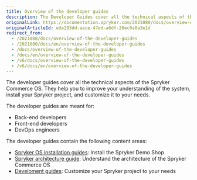 ```yaml
---
title: Overview of the developer guides
description: The Developer Guides cover all the technical aspects of the Spryker Commece Operating System, and is tailored for back-end, front-end and theme developers.
originalLink: https://documentation.spryker.com/2021080/docs/overview-of-the-developer-guides
originalArticleId: eda293dd-aace-47ed-a6df-20ec0a8a3e1d
redirect_from:
  - /2021080/docs/overview-of-the-developer-guides
  - /2021080/docs/en/overview-of-the-developer-guides
  - /docs/overview-of-the-developer-guides
  - /docs/en/overview-of-the-developer-guides
  - /v6/docs/overview-of-the-developer-guides
  - /v6/docs/en/overview-of-the-developer-guides
---
```


The developer guides cover all the technical aspects of the Spryker Commerce OS. They help you to improve your understanding of the system, install your Spryker project, and customize it to your needs.

The developer guides are meant for:

* Back-end developers
* Front-end developers
* DevOps engineers

<!---To execute tasks from this guide, you should have in-depth knowledge of {technology} and be familiar with {technology}-->

The developer guides contain the following content areas:
* [Spryker OS installation guides](/docs/scos/dev/setup/about-the-installation-guides.html): Install the Spryker Demo Shop
* [Spryker architecture guide](/docs/scos/dev/architecture/architecture.html): Understand the architecture of the Spryker Commerce OS
* [Develoment guides](/docs/scos/dev/developer-guides/{{page.version}}/development-guide/about-the-development-guide.html): Customize your Spryker project to your needs

